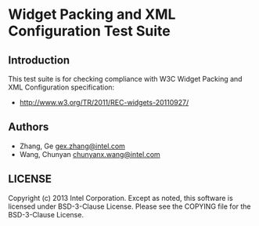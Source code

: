 # Widget Packing and XML Configuration Test Suite

## Introduction

This test suite is for checking compliance with W3C Widget Packing and
XML Configuration specification:
* http://www.w3.org/TR/2011/REC-widgets-20110927/

## Authors

* Zhang, Ge <gex.zhang@intel.com>
* Wang, Chunyan <chunyanx.wang@intel.com>

## LICENSE

Copyright (c) 2013 Intel Corporation.
Except as noted, this software is licensed under BSD-3-Clause License.
Please see the COPYING file for the BSD-3-Clause License.
